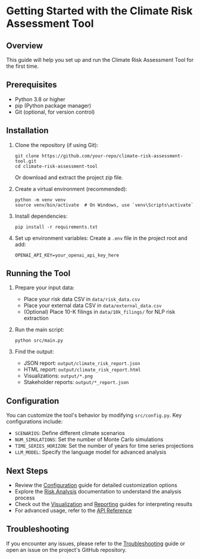 # Getting Started with the Climate Risk Assessment Tool

## Overview
This guide will help you set up and run the Climate Risk Assessment Tool for the first time.

## Prerequisites
- Python 3.8 or higher
- pip (Python package manager)
- Git (optional, for version control)

## Installation

1. Clone the repository (if using Git):
   ```
   git clone https://github.com/your-repo/climate-risk-assessment-tool.git
   cd climate-risk-assessment-tool
   ```

   Or download and extract the project zip file.

2. Create a virtual environment (recommended):
   ```
   python -m venv venv
   source venv/bin/activate  # On Windows, use `venv\Scripts\activate`
   ```

3. Install dependencies:
   ```
   pip install -r requirements.txt
   ```

4. Set up environment variables:
   Create a `.env` file in the project root and add:
   ```
   OPENAI_API_KEY=your_openai_api_key_here
   ```

## Running the Tool

1. Prepare your input data:
   - Place your risk data CSV in `data/risk_data.csv`
   - Place your external data CSV in `data/external_data.csv`
   - (Optional) Place 10-K filings in `data/10k_filings/` for NLP risk extraction

2. Run the main script:
   ```
   python src/main.py
   ```

3. Find the output:
   - JSON report: `output/climate_risk_report.json`
   - HTML report: `output/climate_risk_report.html`
   - Visualizations: `output/*.png`
   - Stakeholder reports: `output/*_report.json`

## Configuration

You can customize the tool's behavior by modifying `src/config.py`. Key configurations include:

- `SCENARIOS`: Define different climate scenarios
- `NUM_SIMULATIONS`: Set the number of Monte Carlo simulations
- `TIME_SERIES_HORIZON`: Set the number of years for time series projections
- `LLM_MODEL`: Specify the language model for advanced analysis

## Next Steps
- Review the [Configuration](configuration.md) guide for detailed customization options
- Explore the [Risk Analysis](risk_analysis.md) documentation to understand the analysis process
- Check out the [Visualization](visualization.md) and [Reporting](reporting.md) guides for interpreting results
- For advanced usage, refer to the [API Reference](api_reference.md)

## Troubleshooting

If you encounter any issues, please refer to the [Troubleshooting](troubleshooting.md) guide or open an issue on the project's GitHub repository.